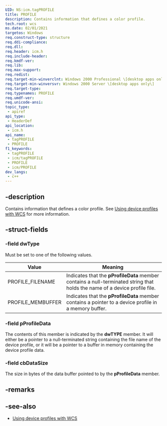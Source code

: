 ```yaml
---
UID: NS:icm.tagPROFILE
title: PROFILE
description: Contains information that defines a color profile.
tech.root: wcs
ms.date: 02/01/2021
targetos: Windows
req.construct-type: structure
req.ddi-compliance: 
req.dll: 
req.header: icm.h
req.include-header: 
req.kmdf-ver: 
req.lib: 
req.max-support: 
req.redist: 
req.target-min-winverclnt: Windows 2000 Professional \[desktop apps only\]
req.target-min-winversvr: Windows 2000 Server \[desktop apps only\]
req.target-type: 
req.typenames: PROFILE
req.umdf-ver: 
req.unicode-ansi: 
topic_type:
 - apiref
api_type:
 - HeaderDef
api_location:
 - icm.h
api_name:
 - tagPROFILE
 - PROFILE
f1_keywords:
 - tagPROFILE
 - icm/tagPROFILE
 - PROFILE
 - icm/PROFILE
dev_langs:
 - c++
---
```


## -description

Contains information that defines a color profile. See [Using device profiles with WCS](using-device-profiles-with-wcs.md) for more information.

## -struct-fields

### -field dwType

Must be set to one of the following values.

| Value              | Meaning                                                                                                                    |
|--------------------|----------------------------------------------------------------------------------------------------------------------------|
| PROFILE\_FILENAME  | Indicates that the **pProfileData** member contains a null-terminated string that holds the name of a device profile file. |
| PROFILE\_MEMBUFFER | Indicates that the **pProfileData** member contains a pointer to a device profile in a memory buffer.                      |

### -field pProfileData

The contents of this member is indicated by the **dwTYPE** member. It will either be a pointer to a null-terminated string containing the file name of the device profile, or it will be a pointer to a buffer in memory containing the device profile data.

### -field cbDataSize

The size in bytes of the data buffer pointed to by the **pProfileData** member.

## -remarks

## -see-also

* [Using device profiles with WCS](using-device-profiles-with-wcs.md)
